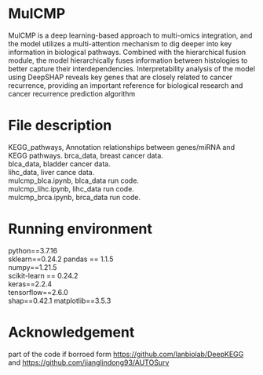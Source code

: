 # MulCMP
MulCMP is a deep learning-based approach to multi-omics integration, and the model utilizes a multi-attention mechanism to dig deeper into key information in biological pathways. Combined with the hierarchical fusion module, the model hierarchically fuses information between histologies to better capture their interdependencies. Interpretability analysis of the model using DeepSHAP reveals key genes that are closely related to cancer recurrence, providing an important reference for biological research and cancer recurrence prediction algorithm

# File description
KEGG_pathways, Annotation relationships between genes/miRNA and KEGG pathways. 
brca_data,  breast cancer data.     
blca_data,  bladder cancer data.  
lihc_data,  liver cance data.   
mulcmp_blca.ipynb, blca_data run code.  
mulcmp_lihc.ipynb, lihc_data run code.   
mulcmp_brca.ipynb, brca_data run code.  

# Running environment
python==3.7.16  
sklearn==0.24.2
pandas == 1.1.5  
numpy==1.21.5  
scikit-learn == 0.24.2  
keras==2.2.4  
tensorflow==2.6.0  
shap==0.42.1
matplotlib==3.5.3

# Acknowledgement
part of the code if borroed form  https://github.com/lanbiolab/DeepKEGG and https://github.com/jianglindong93/AUTOSurv
